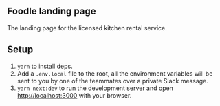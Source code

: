 ## Foodle landing page

The landing page for the licensed kitchen rental service.

## Setup

1. `yarn` to install deps.
2. Add a `.env.local` file to the root, all the environment variables will be sent to you by one of the teammates over a private Slack message.
3. `yarn next:dev` to run the development server and open [http://localhost:3000](http://localhost:3000) with your browser.
